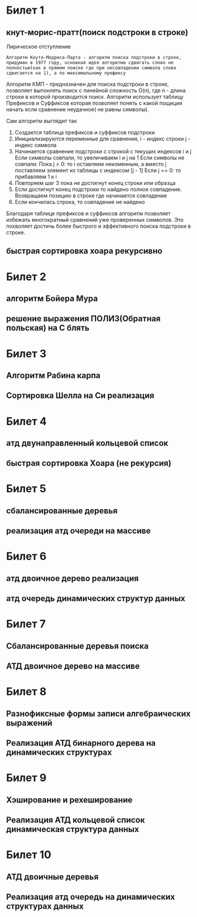 
# Билет 1
## кнут-морис-пратт(поиск подстроки в строке)
Лирическое отступление
```
Алгоритм Кнута-Морриса-Парта - алгоритм поиска подстроки в строке, придуман в 1977 году, основная идея алгоритма сдвигать слово не полностью(как в прямом поиске где при несовпадении символа слово сдвигается на 1), а по максимальному префиксу 
```
Алгоритм КМП - предназначен для поиска подстроки в строке, позволяет выпонлять поиск с линейной сложность O(n), где n - длина строки в которой производится поиск. Алгоритм использует таблицу Префиксов и Суффиксов которая позволяет понять с какой пощиции начать если сравнение неудачное( не равны символы).

Сам алгоритм выглядит так 

1. Создается таблица префиксов и суффиксов подстроки 
2. Инициализируются переменные для сравнения, i - индекс строки j - индекс символа 
3. Начинается сравнение подстроки с строкой с текущих индексов i и j
    Если символы совпали, то увеличиваем i и j на 1
    Если символы не совпали:
      Пока j > 0:
        то i оставляем неизменным, а вместо j поставляем элемент из таблицы с индексом [j - 1]
     Если j == 0:
        то прибавляем 1 к i
4. Повторяем шаг 3 пока не достигнут конец строки или образца 
5. Если достигнут конец подстроки то найдено полное совпадение. Возвращаем позицию в строке где начинается совпадение
6. Если кончилась строка, то совпадение не найдено 

Благодаря таблице префиксов и суффиксов алгоритм позволяет избежать многократный сравнений уже проверенных символов. Это похволяет достичь более быстрого и эффективного поиска подстроки в строке.

## быстрая сортировка хоара рекурсивно


# Билет 2
## алгоритм Бойера Мура	

## решение выражения ПОЛИЗ(Обратная польская) на С блять


# Билет 3
## Алгоритм Рабина карпа	

## Сортировка Шелла на Си реализация


# Билет 4
## атд двунаправленный кольцевой список 	

## быстрая сортировка Хоара (не рекурсия)


# Билет 5
## сбалансированные деревья	

## реализация атд очереди на массиве


# Билет 6
## атд двоичное дерево	реализация 

## атд очередь динамических структур данных


# Билет 7
## Сбалансированные деревья поиска	

## АТД двоичное дерево на массиве


# Билет 8
## Разнофиксные формы записи алгебраических выражений	

## Реализация АТД бинарного дерева на динамических структурах

# Билет 9
## Хэширование и рехеширование	

## Реализация АТД кольцевой список динамическая структура данных

# Билет 10
## АТД двоичные деревья	

## Реализация атд очередь на динамических структурах данных 
